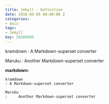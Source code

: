```yaml
---
title: Jekyll - Definition
date: 2016-05-05 00:00:00 Z
categories:
- docs
tags:
- Jekyll
key: 20160505
---
```


kramdown
: A Markdown-superset converter

Maruku
:     Another Markdown-superset converter

<!--more-->

**markdown:**

    kramdown
    : A Markdown-superset converter

    Maruku
    :     Another Markdown-superset converter
